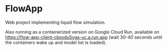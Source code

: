 # FlowApp
Web project implementing liquid flow simulation.

Also running as a containerized version on Google Cloud Run, available on https://flow-app-client-cbxodu5vga-uc.a.run.app (wait 30-40 seconds until the containers wake up and model list is loaded).

